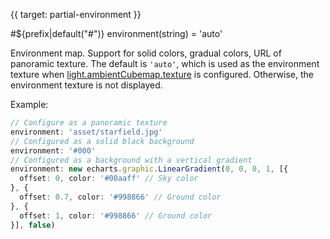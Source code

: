 {{ target: partial-environment }}

#${prefix|default("#")} environment(string) = 'auto'

Environment map. Support for solid colors, gradual colors, URL of panoramic texture. The default is `'auto'`, which is used as the environment texture when [light.ambientCubemap.texture](~${componentType}.light.ambientCubemap.texture) is configured. Otherwise, the environment texture is not displayed.

Example:
```ts
// Configure as a panoramic texture
environment: 'asset/starfield.jpg'
// Configured as a solid black background
environment: '#000'
// Configured as a background with a vertical gradient
environment: new echarts.graphic.LinearGradient(0, 0, 0, 1, [{
  offset: 0, color: '#00aaff' // Sky color
}, {
  offset: 0.7, color: '#998866' // Ground color
}, {
  offset: 1, color: '#998866' // Ground color
}], false)

```
